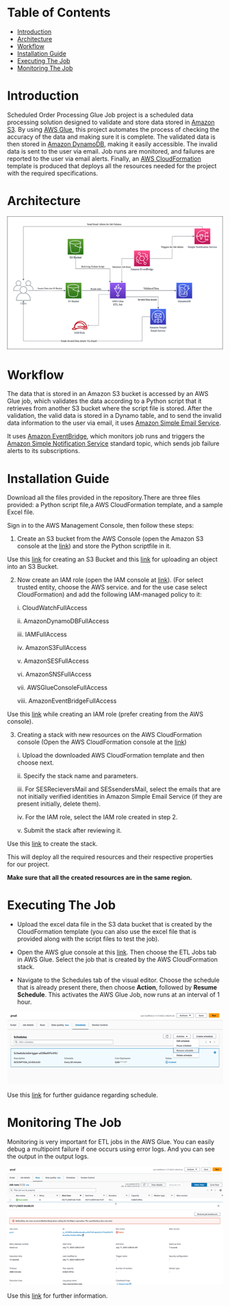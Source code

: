 Table of Contents
=================

   * [Introduction](#introduction)
   * [Architecture](#Architecture)
   * [Workflow](#Workflow)
   * [Installation Guide](#Installation_Guide)
   * [Executing The Job](#Executing_the_Job)
   * [Monitoring The Job](#Monitoring_the_Job)
<a name="introduction"></a>
# Introduction
Scheduled Order Processing Glue Job project is a scheduled data processing solution designed to validate and store data stored in [Amazon S3](https://aws.amazon.com/s3/). By using [AWS Glue](https://aws.amazon.com/glue/), this project automates the process of checking the accuracy of the data and making sure it is complete. The validated data is then stored in [Amazon DynamoDB](https://aws.amazon.com/pm/dynamodb/?trk=1e5631f8-a3e1-45eb-8587-22803d0da70e&sc_channel=ps&ef_id=CjwKCAjw2K6lBhBXEiwA5RjtCTasM40BbrnZWBwFbm5bvdQguyPwuHx23xzlchSYo6j34mmcn0X2oxoCxiAQAvD_BwE:G:s&s_kwcid=AL!4422!3!536393613268!e!!g!!amazon%20dynamodb!11539699824!109299643181), making it easily accessible. The invalid data is sent to the user via email. Job runs are monitored, and failures are reported to the user via email alerts. Finally, an [AWS CloudFormation](https://aws.amazon.com/cloudformation/) template is produced that deploys all the resources needed for the project with the required specifications.



<a name="Architecture"></a>
# Architecture
![GlueJobArchitecture!](https://github.com/Pruthviraj374/Scheduled-Order-Processing-Glue-Job/blob/8acabd1ecf28885a732c40a50ea158a2d4b015a3/doc/GlueJob%20architecture.png)
<a name="Workflow"></a>
# Workflow
The data that is stored in an Amazon S3 bucket is accessed by an AWS Glue job, which validates the data according to a Python script that it retrieves from another S3 bucket where the script file is stored. After the validation, the valid data is stored in a Dynamo table, and to send the invalid data information to the user via email, it uses [Amazon Simple Email Service](https://aws.amazon.com/ses/). 

  It uses [Amazon EventBridge](https://aws.amazon.com/eventbridge/), which monitors job runs and triggers the [Amazon Simple Notification Service](https://aws.amazon.com/sns/) standard topic, which sends job failure alerts to its subscriptions.

<a name="Installation_Guide"></a>
# Installation Guide
Download all the files provided in the repository.There are three files provided: a Python script file,a AWS CloudFormation template, and a sample Excel file.

Sign in to the AWS Management Console, then follow these steps:

 1. Create an S3 bucket from the AWS Console (open the Amazon S3 console at the [link](https://console.aws.amazon.com/s3/)) and store the Python scriptfile in it.
 
 Use this [link](https://docs.aws.amazon.com/AmazonS3/latest/userguide/creating-bucket.html) for creating an S3 Bucket and this [link](https://docs.aws.amazon.com/AmazonS3/latest/userguide/uploading-an-object-bucket.html) for uploading an object into an S3 Bucket.

 2. Now create an IAM role (open the IAM console at [link](https://console.aws.amazon.com/iam/)). (For select trusted entity, choose the AWS service. and for the use case select CloudFormation) and add the following IAM-managed policy to it:

    i. CloudWatchFullAccess

    ii. AmazonDynamoDBFullAccess

    iii. IAMFullAccess

    iv. AmazonS3FullAccess

    v. AmazonSESFullAccess

    vi. AmazonSNSFullAccess

    vii. AWSGlueConsoleFullAccess

    viii. AmazonEventBridgeFullAccess

Use this [link](https://docs.aws.amazon.com/IAM/latest/UserGuide/id_roles_create_for-service.html) while creating an IAM role (prefer creating from the AWS console).

 3. Creating a stack with new resources on the AWS CloudFormation console (Open the AWS CloudFormation console at the [link](https://console.aws.amazon.com/cloudformation))

    i. Upload the downloaded AWS CloudFormation template and then choose next.
 
    ii. Specify the stack name and parameters.
 
    iii. For SESRecieversMail and SESsendersMail, select the emails that are not initially verified identities in Amazon Simple Email Service (if they are present initially, delete them).
 
    iv. For the IAM role, select the IAM role created in step 2.

    v. Submit the stack after reviewing it.

Use this [link](https://docs.aws.amazon.com/AWSCloudFormation/latest/UserGuide/cfn-console-create-stack.html) to create the stack.

This will deploy all the required resources and their respective properties for our project.

**Make sure that all the created resources are in the same region.**

<a name="Executing_the_Job"><a/>
# Executing The Job
- Upload the excel data file in the S3 data bucket that is created by the CloudFormation template (you can also use the excel file that is provided along with the script files to test the job).

- Open the AWS glue console at this [link](https://console.aws.amazon.com/glue/). Then choose the ETL Jobs tab in AWS Glue. Select the job that is created by the AWS CloudFormation stack.

- Navigate to the Schedules tab of the visual editor. Choose the schedule that is already present there, then choose **Action**, followed by  **Resume Schedule**. This activates the AWS Glue Job, now runs at an interval of 1 hour. 

![ScheduleInJob!](https://github.com/Pruthviraj374/Scheduled-Order-Processing-Glue-Job/blob/8acabd1ecf28885a732c40a50ea158a2d4b015a3/doc/Screenshot%202023-07-11%20at%2004-08-36%20Schedules%20-%20Editor%20-%20AWS%20Glue%20Studio.png)

Use this [link](https://docs.aws.amazon.com/glue/latest/ug/managing-jobs-chapter.html#manage-schedules) for further guidance regarding schedule.

<a name="Monitoring_the_Job"><a/>
# Monitoring The Job
Monitoring is very important for ETL jobs in the AWS Glue. You can easily debug a multipoint failure if one occurs using error logs. And you can see the output in the output logs.

![GlueJobMonitoring!](https://github.com/Pruthviraj374/Scheduled-Order-Processing-Glue-Job/blob/8acabd1ecf28885a732c40a50ea158a2d4b015a3/doc/Screenshot%202023-07-11%20at%2004-15-47%20Runs%20-%20Editor%20-%20AWS%20Glue%20Studio.png)

Use this [link](https://docs.aws.amazon.com/glue/latest/ug/monitoring-chapter.html) for further information.
